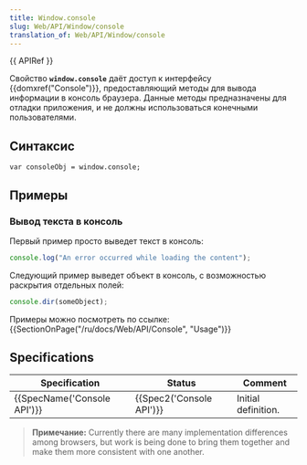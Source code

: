 ```yaml
---
title: Window.console
slug: Web/API/Window/console
translation_of: Web/API/Window/console
---
```


{{ APIRef }}

Свойство **`window.console`** даёт доступ к интерфейсу {{domxref("Console")}}, предоставляющий методы для вывода информации в консоль браузера. Данные методы предназначены для отладки приложения, и не должны использоваться конечными пользователями.

## Синтаксис

```
var consoleObj = window.console;
```

## Примеры

### Вывод текста в консоль

Первый пример просто выведет текст в консоль:

```js
console.log("An error occurred while loading the content");
```

Следующий пример выведет объект в консоль, с возможностью раскрытия отдельных полей:

```js
console.dir(someObject);
```

Примеры можно посмотреть по ссылке: {{SectionOnPage("/ru/docs/Web/API/Console", "Usage")}}

## Specifications

| Specification                        | Status                           | Comment             |
| ------------------------------------ | -------------------------------- | ------------------- |
| {{SpecName('Console API')}} | {{Spec2('Console API')}} | Initial definition. |

> **Примечание:** Currently there are many implementation differences among browsers, but work is being done to bring them together and make them more consistent with one another.
